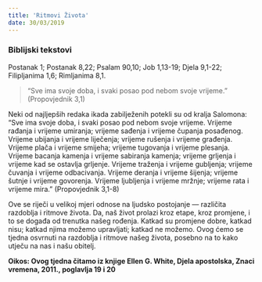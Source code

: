 ```yaml
---
title: 'Ritmovi Života'
date: 30/03/2019
---
```


### Biblijski tekstovi
Postanak 1; Postanak 8,22; Psalam 90,10; Job 1,13-19; Djela 9,1-22; Filipljanima 1,6; Rimljanima 8,1.

> <p></p>
> “Sve ima svoje doba, i svaki posao pod nebom svoje vrijeme.” (Propovjednik 3,1)

Neki od najljepših redaka ikada zabilježenih potekli su od kralja Salomona: “Sve ima svoje doba, i svaki posao pod nebom svoje vrijeme. Vrijeme rađanja i vrijeme umiranja; vrijeme sađenja i vrijeme čupanja posađenog. Vrijeme ubijanja i vrijeme liječenja; vrijeme rušenja i vrijeme građenja. Vrijeme plača i vrijeme smijeha; vrijeme tugovanja i vrijeme plesanja. Vrijeme bacanja kamenja i vrijeme sabiranja kamenja; vrijeme grljenja i vrijeme kad se ostavlja grljenje. Vrijeme traženja i vrijeme gubljenja; vrijeme čuvanja i vrijeme odbacivanja. Vrijeme deranja i vrijeme šijenja; vrijeme šutnje i vrijeme govorenja. Vrijeme ljubljenja i vrijeme mržnje; vrijeme rata i vrijeme mira.” (Propovjednik 3,1-8)

Ove se riječi u velikoj mjeri odnose na ljudsko postojanje — različita razdoblja i ritmove života. Da, naš život prolazi kroz etape, kroz promjene, i to se događa od trenutka našeg rođenja. Katkad su promjene dobre, katkad nisu; katkad njima možemo upravljati; katkad ne možemo. Ovog ćemo se tjedna osvrnuti na razdoblja i ritmove našeg života, posebno na to kako utječu na nas i našu obitelj.

**Oikos: Ovog tjedna čitamo iz knjige Ellen G. White, Djela apostolska, Znaci vremena, 2011., poglavlja 19 i 20**
